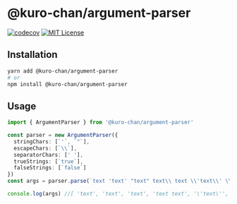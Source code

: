# @kuro-chan/argument-parser

[![codecov](https://codecov.io/gh/kuro-chan-bot/argument-parser/branch/master/graph/badge.svg)](https://codecov.io/gh/kuro-chan-bot/argument-parser)
[![MIT License](http://img.shields.io/badge/license-MIT-blue.svg?style=flat)](LICENSE)

## Installation

```bash
yarn add @kuro-chan/argument-parser
# or
npm install @kuro-chan/argument-parser
```

## Usage

```typescript
import { ArgumentParser } from '@kuro-chan/argument-parser'

const parser = new ArgumentParser({
  stringChars: [`'`, `"`],
  escapeChars: [`\\`],
  separatorChars: [' '],
  trueStrings: [`true`],
  falseStrings: [`false`]
})
const args = parser.parse(`text 'text' "text" text\\ text \\'text\\' \\"text\\" 0 10 0xff true false`)

console.log(args) //[ 'text', 'text', 'text', 'text text', '\'text\'', '"text"', 0, 10, 255, true, false ]
```
